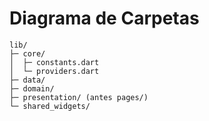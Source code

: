 # Diagrama de Carpetas

```
lib/
├─ core/
│  ├─ constants.dart
│  └─ providers.dart
├─ data/
├─ domain/
├─ presentation/ (antes pages/)
└─ shared_widgets/
```
